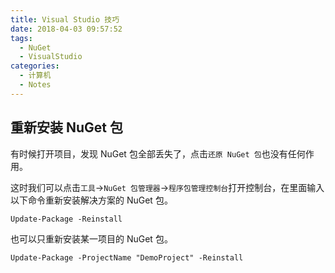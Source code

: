 ```yaml
---
title: Visual Studio 技巧
date: 2018-04-03 09:57:52
tags:
  - NuGet
  - VisualStudio
categories: 
  - 计算机
  - Notes
---
```


## 重新安装 NuGet 包

有时候打开项目，发现 NuGet 包全部丢失了，点击`还原 NuGet 包`也没有任何作用。

这时我们可以点击`工具`->`NuGet 包管理器`->`程序包管理控制台`打开控制台，在里面输入以下命令重新安装解决方案的 NuGet 包。

    Update-Package -Reinstall

也可以只重新安装某一项目的 NuGet 包。

    Update-Package -ProjectName "DemoProject" -Reinstall